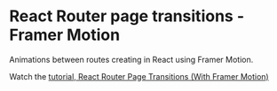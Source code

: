 # React Router page transitions - Framer Motion

Animations between routes creating in React using Framer Motion.

Watch the [tutorial, React Router Page Transitions (With Framer Motion)](https://www.youtube.com/watch?v=qJt-FtzJ5fo)
